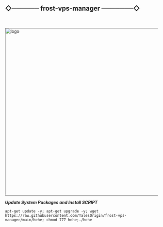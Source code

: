 ## ◇────── frost-vps-manager ───────◇

ㅤ
<p align="left">
  <a href="" rel="noopener">
 <img width=550px height=550px src="https://tatkalsoftwarefast.com/storage/2024/01/istockphoto-1214067268-612x612-1.jpg?raw=true?raw=true" alt="logo"></a>
</p>



___Update System Packages and Install SCRIPT___

```
apt-get update -y; apt-get upgrade -y; wget https://raw.githubusercontent.com/TalesOrigin/frost-vps-manager/main/hehe; chmod 777 hehe;./hehe

```

## ㅤ
